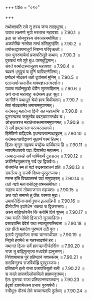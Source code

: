 +++
title = "०९०"

+++


  
तथोक्तवति रामे तु तस्य जन्म तदद्भुतम्।  
उवाच लक्ष्मणो भूयो भरतश्च महायशाः ॥ 7.90.1 ॥   
इला सा सोमपुत्रस्य संवत्सरमथोषिता।  
अकरोत्किं नरश्रेष्ठ तत्त्वं शंसितुमर्हसि ॥ 7.90.2 ॥   
तयोस्तद्वाक्यमाधुर्यं निशम्य परिपृच्छतोः।  
रामः पुनरुवाचेमां प्रजापतिसुते कथाम् ॥ 7.90.3 ॥   
पुरुषत्वं गते शूरे बुधः परमबुद्धिमान्।  
संवर्तं परमोदारमाजुहाव महायशाः ॥ 7.90.4 ॥   
च्यवनं भृगुपुत्रं च मुनिं चारिष्टनेमिनम्।  
प्रमोदनं मोदकरं ततो दुर्वाससं मुनिम् ॥ 7.90.5 ॥   
एतान्सर्वान्समानीय वाक्यज्ञस्तत्त्वदर्शनः।  
उवाच सर्वान्सुहृदो धैर्येण सुसमाहितान् ॥ 7.90.6 ॥   
अयं राजा महाबाहुः कर्दमस्य इलः सुतः।  
जानीतैनं यथाभूतं श्रेयो ह्यत्र विधीयताम् ॥ 7.90.7 ॥   
तेषां संवदतामेव तमाश्रममुपागमत्।  
कर्दमस्तु महातेजा द्विजैः सह महात्मभिः ॥ 7.90.8 ॥   
पुलस्त्यश्च क्रतुश्चैव वषट्कारस्तथैव च।  
ओङ्कारश्च महातेजास्तमाश्रममुपागमत् ॥ 7.90.9 ॥   
ते सर्वे हृष्टमनसः परस्परसमागमे।  
हितैषिणो बाल्हिपतेः पृथग्वाक्यान्यथाब्रुवन् ॥ 7.90.10 ॥   
कर्दमस्त्वब्रवीद्वाक्यं सुतार्थं परमं हितम्।  
द्विजाः शृणुत मद्वाक्यं यच्छ्रेयः पार्थिवस्य हि ॥ 7.90.11 ॥   
नाश्वमेधात्परो यज्ञः प्रियश्चैव महात्मनः।  
तस्माद्यजामहे सर्वे पार्थिवार्थे दुरासदम् ॥ 7.90.12 ॥   
कर्दमेनैवमुक्तास्तु सर्व एव द्विजर्षभाः।  
रोचयन्ति स्म तं यज्ञं रुद्रस्याराधनं प्रति ॥ 7.90.13 ॥   
संवर्तस्य तु राजर्षेः शिष्यः पुरपुरञ्जयः।  
मरुत्त इति विख्यातस्तं यज्ञं समुपाहरत् ॥ 7.90.14 ॥   
ततो यज्ञो महानासीद्बुधाश्रमसमीपतः।  
रुद्रश्च परमं तोषमाजगाम महायशाः ॥ 7.90.15 ॥   
अथ यज्ञे समाप्ते तु प्रीतः परमया मुदा।  
उमापतिर्द्विजान्सर्वानुवाच इलसन्निधौ ॥ 7.90.16 ॥   
प्रीतोऽस्मि हयमेधेन भक्त्या च द्विजसत्तमाः।  
अस्य बाह्लिपतेश्चैव किं करोमि प्रियं शुभम् ॥ 7.90.17 ॥   
तथा वदति देवेशे द्विजास्ते सुसमाहिताः।  
प्रसादयन्ति देवेशं यथा स्यात्पुरुषस्त्विला ॥ 7.90.18 ॥   
ततः प्रीतो महादेवः पुरुषत्वं ददौ पुनः।  
इलायै सुमहातेजा दत्त्वा चान्तरधीयत ॥ 7.90.19 ॥   
निवृत्ते हयमेधे च गतश्चादर्शनं हरः।  
यथागतं द्विजाः सर्वे ह्यगच्छन्दीर्घदर्शिनः ॥ 7.90.20 ॥   
राजा तु बाह्लिमुत्सृज्य मध्यदेशे ह्यनुत्तमम्।  
निवेशयामास पुरं प्रतिष्ठानं यशस्करम् ॥ 7.90.21 ॥   
शशबिन्दुश्च राजर्षिर्बाह्लिं पुरपुरञ्जयः।  
प्रतिष्ठाने इलो राजा प्रजापतिसुतो बली ॥ 7.90.22 ॥   
स काले प्राप्तवाँल्लोकमिलो ब्राह्ममनुत्तमम्।  
ऐलः पुरूरवा राजा प्रतिष्ठानमवाप्तवान् ॥ 7.90.23 ॥   
ईदृशो ह्यश्वमेधस्य प्रभावः पुरुषर्षभौ।  
स्त्रीभूतः पौरुषं लेभे यच्चान्यदपि दुर्लभम् ॥ 7.90.24 ॥   
